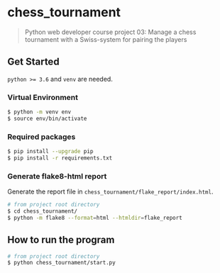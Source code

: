 # chess_tournament

> Python web developer course project 03:
> Manage a chess tournament with a Swiss-system for pairing the players

## Get Started

`python >= 3.6` and `venv` are needed.

### Virtual Environment

```bash
$ python -m venv env
$ source env/bin/activate
```

### Required packages

```bash
$ pip install --upgrade pip
$ pip install -r requirements.txt
```

### Generate flake8-html report

Generate the report file in `chess_tournament/flake_report/index.html`.

```bash
# from project root directory
$ cd chess_tournament/
$ python -m flake8 --format=html --htmldir=flake_report
```

## How to run the program

```bash
# from project root directory
$ python chess_tournament/start.py
```
